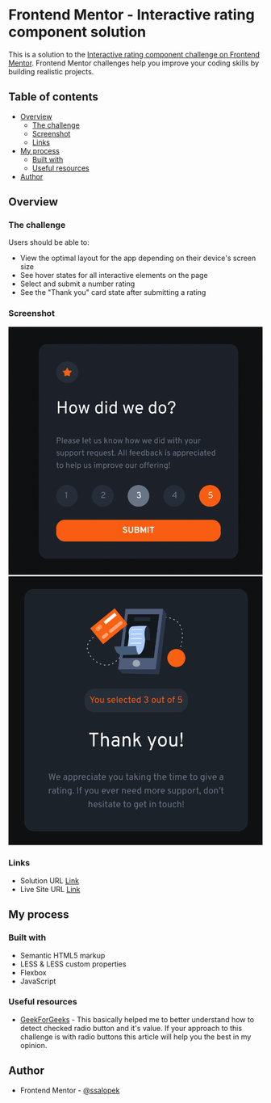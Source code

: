 # Frontend Mentor - Interactive rating component solution

This is a solution to the [Interactive rating component challenge on Frontend Mentor](https://www.frontendmentor.io/challenges/interactive-rating-component-koxpeBUmI). Frontend Mentor challenges help you improve your coding skills by building realistic projects. 

## Table of contents

- [Overview](#overview)
  - [The challenge](#the-challenge)
  - [Screenshot](#screenshot)
  - [Links](#links)
- [My process](#my-process)
  - [Built with](#built-with)
  - [Useful resources](#useful-resources)
- [Author](#author)

## Overview

### The challenge

Users should be able to:

- View the optimal layout for the app depending on their device's screen size
- See hover states for all interactive elements on the page
- Select and submit a number rating
- See the "Thank you" card state after submitting a rating

### Screenshot

![](./screenshoots/rating.png)
![](./screenshoots/thanku.png)

### Links

- Solution URL [Link](https://github.com/ssalopek/frontendmentor-interactive-rating)
- Live Site URL [Link](https://ssalopek.github.io/frontendmentor-interactive-rating/)

## My process

### Built with

- Semantic HTML5 markup
- LESS & LESS custom properties
- Flexbox
- JavaScript

### Useful resources

- [GeekForGeeks](https://www.geeksforgeeks.org/how-to-get-value-of-selected-radio-button-using-javascript/) - This basically helped me to better understand how to detect checked radio button and it's value. If your approach to this challenge is with radio buttons this article will help you the best in my opinion.

## Author

- Frontend Mentor - [@ssalopek](https://www.frontendmentor.io/profile/ssalopek)